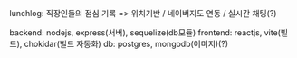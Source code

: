 lunchlog: 직장인들의 점심 기록 => 위치기반 / 네이버지도 연동 / 실시간 채팅(?)

backend: nodejs, express(서버), sequelize(db모듈)
frontend: reactjs, vite(빌드), chokidar(빌드 자동화)
db: postgres, mongodb(이미지)(?)
